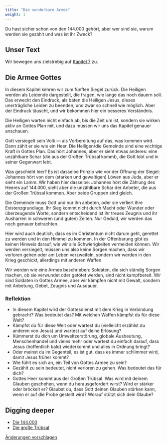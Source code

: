 ```yaml
---
title: "Die sonderbare Armee"
weight: 1
---
```



Du hast sicher schon von den 144.000 gehört, aber wer sind sie, warum werden sie gezählt und was ist ihr Zweck?


## Unser Text

<a name="804c"></a>
Wir bewegen uns zielstrebig auf [Kapitel 7](https://www.bibleserver.com/SLT/Offenbarung7) zu.


## Die Armee Gottes

<a name="a6e3"></a>
In diesem Kapitel kehren wir zum fünften Siegel zurück. Die Heiligen werden als Leidende dargestellt, die fragen, wie lange das noch dauern soll. Das erweckt den Eindruck, als bäten die Heiligen Jesus, dieses unerträgliche Leiden zu beenden, und zwar so schnell wie möglich. Aber der Eindruck täuscht, und wir bekommen hier ein besseres Verständnis.

Die Heiligen warten nicht einfach ab, bis die Zeit um ist, sondern sie wirken aktiv an Gottes Plan mit, und dazu müssen wir uns das Kapitel genauer anschauen.

Gott versiegelt sein Volk — als Vorbereitung auf das, was kommen wird. Dann zählt er sie wie ein Heer. Die Heiligen/die Gemeinde sind eine wichtige Kraft in Gottes Plan. Das hört Johannes, aber er sieht etwas anderes: eine unzählbare Schar (die aus der Großen Trübsal kommt), die Gott lobt und in seiner Gegenwart lebt.

Was geschieht hier? Es ist dasselbe Prinzip wie vor der Öffnung der Siegel: Johannes hört von dem (starken und gewaltigen) Löwen aus Juda, aber er sieht ein Lamm. Wir haben hier dasselbe: Johannes hört die Zählung des Heeres auf 144.000, sieht aber die unzählbare Schar der Anbeter, die aus der Großen Trübsal kommen. Aber beide Gruppen sind gleich.

Die Gemeinde muss Gott und nur ihn anbeten, oder sie verliert ihre Existenzgrundlage. Ihr Sieg kommt nicht durch Macht oder Wunder oder überzeugende Worte, sondern entscheidend ist ihr treues Zeugnis und ihr Ausharren in schweren (und guten) Zeiten. Nur Geduld, wir werden das noch genauer betrachten.

Hier wird auch deutlich, dass es im Christentum nicht darum geht, gerettet zu werden und in den Himmel zu kommen. In der Offenbarung gibt es keinen Hinweis darauf, wie wir alle Schwierigkeiten vermeiden können. Wir werden versiegelt, müssen uns also keine Sorgen machen, dass wir verloren gehen oder am Leben verzweifeln, sondern wir werden in den Krieg geschickt, allerdings mit anderen Waffen.

Wir werden wie eine Armee beschrieben: Soldaten, die sich ständig Sorgen machen, ob sie verwundet oder getötet werden, sind nicht kampfbereit. Wir sind Soldaten in Gottes Armee, aber wir kämpfen nicht mit Gewalt, sondern mit Anbetung, Gebet, Zeugnis und Ausdauer.


### Reflektion

<a name="7031"></a>
- In diesem Kapitel wird der Gottesdienst mit dem Krieg in Verbindung gebracht? Was bedeutet das? Mit welchen Waffen kämpfst du für diese Welt?
- Kämpfst du für diese Welt oder wartest du (vielleicht erzählst du anderen von Jesus) und wartest auf deine Erlösung?
- Kümmerst du dich um Umweltzerstörung, globale Ausbeutung, Menschenhandel und vieles mehr oder wartest du einfach darauf, dass Jesus (hoffentlich bald) wiederkommt und alles in Ordnung bringt?
- Oder meinst du im Gegenteil, es ist gut, dass es immer schlimmer wird, damit Jesus früher kommt?
- Wie fühlt es sich an, ein Teil von Gottes Armee zu sein?
- Gezählt zu sein bedeutet, nicht verloren zu gehen. Was bedeutet das für dich?
- Gottes Heer kommt aus der Großen Trübsal. Was wird mit deinem Glauben geschehen, wenn du herausgefordert wirst? Wird er stärker oder bröckelt er? Glaubst du, dass Gott deinen Glauben stärken kann, wenn er auf die Probe gestellt wird? Worauf stützt sich dein Glaube?







## Digging deeper

<a name="df15"></a>
- [Die 144.000](../../../content/army/expl/the-144000)
- [Die große Trübsal](../../../content/army/expl/the-end-time-and-the-great-tribulation)





[Änderungen vorschlagen](https://github.com/revelation-today/revelation-today/blob/main/exampleSite/content/docs/content/army/appl/the-strange-army.de.md)
